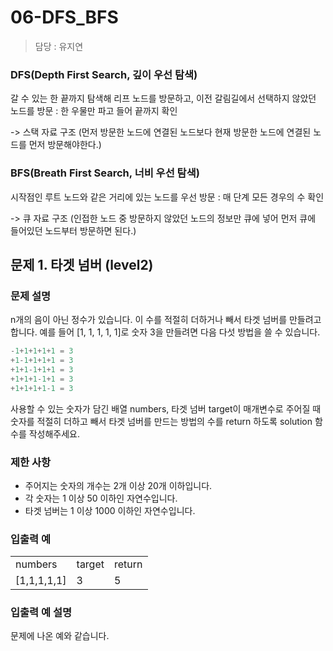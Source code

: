 # 06-DFS_BFS

> 담당 : 유지연

### DFS(Depth First Search, 깊이 우선 탐색)
갈 수 있는 한 끝까지 탐색해 리프 노드를 방문하고, 이전 갈림길에서 선택하지 않았던 노드를 방문 : 한 우물만 파고 들어 끝까지 확인

-> 스택 자료 구조 (먼저 방문한 노드에 연결된 노드보다 현재 방문한 노드에 연결된 노드를 먼저 방문해야한다.)
</br>

### BFS(Breath First Search, 너비 우선 탐색)
시작점인 루트 노드와 같은 거리에 있는 노드를 우선 방문 : 매 단계 모든 경우의 수 확인

-> 큐 자료 구조 (인접한 노드 중 방문하지 않았던 노드의 정보만 큐에 넣어 먼저 큐에 들어있던 노드부터 방문하면 된다.)
</br>

## 문제 1. 타겟 넘버 (level2)
### 문제 설명
n개의 음이 아닌 정수가 있습니다. 이 수를 적절히 더하거나 빼서 타겟 넘버를 만들려고 합니다. 예를 들어 [1, 1, 1, 1, 1]로 숫자 3을 만들려면 다음 다섯 방법을 쓸 수 있습니다.

``` python
-1+1+1+1+1 = 3
+1-1+1+1+1 = 3
+1+1-1+1+1 = 3
+1+1+1-1+1 = 3
+1+1+1+1-1 = 3
```

사용할 수 있는 숫자가 담긴 배열 numbers, 타겟 넘버 target이 매개변수로 주어질 때 숫자를 적절히 더하고 빼서 타겟 넘버를 만드는 방법의 수를 return 하도록 solution 함수를 작성해주세요.

### 제한 사항
 - 주어지는 숫자의 개수는 2개 이상 20개 이하입니다.
 - 각 숫자는 1 이상 50 이하인 자연수입니다.
 - 타겟 넘버는 1 이상 1000 이하인 자연수입니다.

### 입출력 예
<table>
<tr>
<td>numbers</td>
<td>target</td>
<td>return</td>
</tr>
<tr>
<td>[1,1,1,1,1]</td>
<td>3</td>
<td>5</td>
</tr>
</table>

### 입출력 예 설명
문제에 나온 예와 같습니다.
